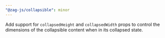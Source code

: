 ```yaml
---
"@zag-js/collapsible": minor
---
```


Add support for `collapsedHeight` and `collapsedWidth` props to control the dimensions of the collapsible content when
in its collapsed state.
